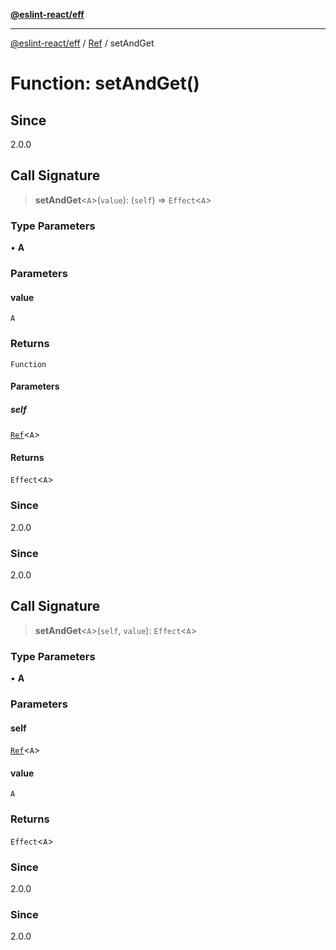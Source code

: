 [**@eslint-react/eff**](../../../README.md)

***

[@eslint-react/eff](../../../README.md) / [Ref](../README.md) / setAndGet

# Function: setAndGet()

## Since

2.0.0

## Call Signature

> **setAndGet**\<`A`\>(`value`): (`self`) => `Effect`\<`A`\>

### Type Parameters

• **A**

### Parameters

#### value

`A`

### Returns

`Function`

#### Parameters

##### self

[`Ref`](../interfaces/Ref.md)\<`A`\>

#### Returns

`Effect`\<`A`\>

### Since

2.0.0

### Since

2.0.0

## Call Signature

> **setAndGet**\<`A`\>(`self`, `value`): `Effect`\<`A`\>

### Type Parameters

• **A**

### Parameters

#### self

[`Ref`](../interfaces/Ref.md)\<`A`\>

#### value

`A`

### Returns

`Effect`\<`A`\>

### Since

2.0.0

### Since

2.0.0
